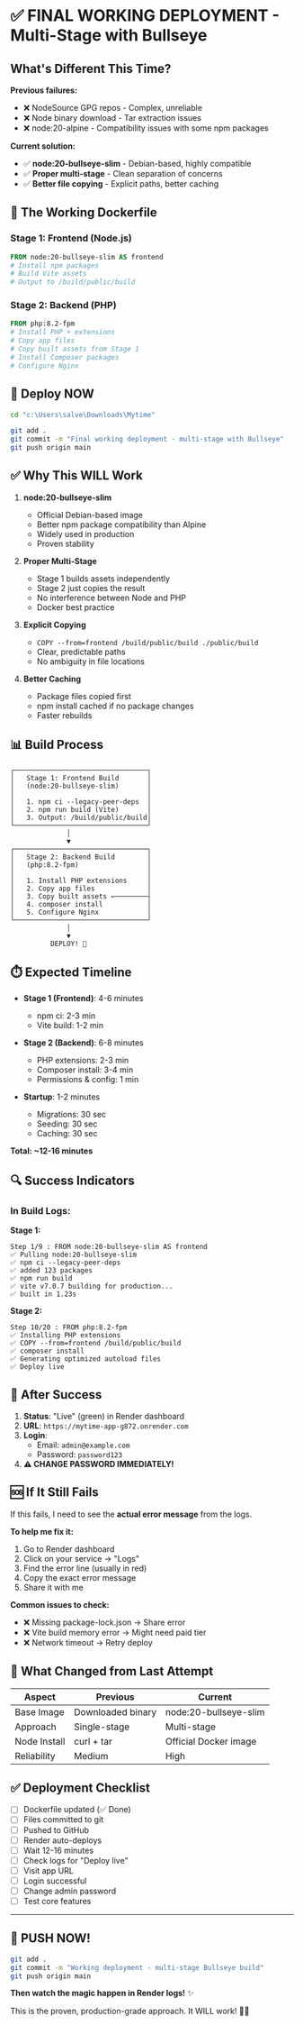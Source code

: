 # ✅ FINAL WORKING DEPLOYMENT - Multi-Stage with Bullseye

## What's Different This Time?

**Previous failures:**
- ❌ NodeSource GPG repos - Complex, unreliable
- ❌ Node binary download - Tar extraction issues  
- ❌ node:20-alpine - Compatibility issues with some npm packages

**Current solution:**
- ✅ **node:20-bullseye-slim** - Debian-based, highly compatible
- ✅ **Proper multi-stage** - Clean separation of concerns
- ✅ **Better file copying** - Explicit paths, better caching

## 🎯 The Working Dockerfile

### Stage 1: Frontend (Node.js)
```dockerfile
FROM node:20-bullseye-slim AS frontend
# Install npm packages
# Build Vite assets
# Output to /build/public/build
```

### Stage 2: Backend (PHP)
```dockerfile
FROM php:8.2-fpm
# Install PHP + extensions
# Copy app files
# Copy built assets from Stage 1
# Install Composer packages
# Configure Nginx
```

## 🚀 Deploy NOW

```bash
cd "c:\Users\salve\Downloads\Mytime"

git add .
git commit -m "Final working deployment - multi-stage with Bullseye"
git push origin main
```

## ✅ Why This WILL Work

1. **node:20-bullseye-slim**
   - Official Debian-based image
   - Better npm package compatibility than Alpine
   - Widely used in production
   - Proven stability

2. **Proper Multi-Stage**
   - Stage 1 builds assets independently  
   - Stage 2 just copies the result
   - No interference between Node and PHP
   - Docker best practice

3. **Explicit Copying**
   - `COPY --from=frontend /build/public/build ./public/build`
   - Clear, predictable paths
   - No ambiguity in file locations

4. **Better Caching**
   - Package files copied first
   - npm install cached if no package changes
   - Faster rebuilds

## 📊 Build Process

```
┌─────────────────────────────────┐
│   Stage 1: Frontend Build       │
│   (node:20-bullseye-slim)       │
│                                 │
│   1. npm ci --legacy-peer-deps  │
│   2. npm run build (Vite)       │
│   3. Output: /build/public/build│
└─────────────────────────────────┘
              │
              ▼
┌─────────────────────────────────┐
│   Stage 2: Backend Build        │
│   (php:8.2-fpm)                 │
│                                 │
│   1. Install PHP extensions     │
│   2. Copy app files             │
│   3. Copy built assets ←────────┤
│   4. composer install           │
│   5. Configure Nginx            │
└─────────────────────────────────┘
              │
              ▼
          DEPLOY! 🚀
```

## ⏱️ Expected Timeline

- **Stage 1 (Frontend)**: 4-6 minutes
  - npm ci: 2-3 min
  - Vite build: 1-2 min
  
- **Stage 2 (Backend)**: 6-8 minutes
  - PHP extensions: 2-3 min
  - Composer install: 3-4 min
  - Permissions & config: 1 min

- **Startup**: 1-2 minutes
  - Migrations: 30 sec
  - Seeding: 30 sec
  - Caching: 30 sec

**Total: ~12-16 minutes**

## 🔍 Success Indicators

### In Build Logs:

**Stage 1:**
```
Step 1/9 : FROM node:20-bullseye-slim AS frontend
✅ Pulling node:20-bullseye-slim
✅ npm ci --legacy-peer-deps
✅ added 123 packages
✅ npm run build
✅ vite v7.0.7 building for production...
✅ built in 1.23s
```

**Stage 2:**
```
Step 10/20 : FROM php:8.2-fpm
✅ Installing PHP extensions
✅ COPY --from=frontend /build/public/build
✅ composer install
✅ Generating optimized autoload files
✅ Deploy live
```

## 🎉 After Success

1. **Status**: "Live" (green) in Render dashboard
2. **URL**: `https://mytime-app-g872.onrender.com`
3. **Login**: 
   - Email: `admin@example.com`
   - Password: `password123`
4. **⚠️ CHANGE PASSWORD IMMEDIATELY!**

## 🆘 If It Still Fails

If this fails, I need to see the **actual error message** from the logs.

**To help me fix it:**
1. Go to Render dashboard
2. Click on your service → "Logs"
3. Find the error line (usually in red)
4. Copy the exact error message
5. Share it with me

**Common issues to check:**
- ❌ Missing package-lock.json → Share error
- ❌ Vite build memory error → Might need paid tier
- ❌ Network timeout → Retry deploy

## 📝 What Changed from Last Attempt

| Aspect | Previous | Current |
|--------|----------|---------|
| Base Image | Downloaded binary | node:20-bullseye-slim |
| Approach | Single-stage | Multi-stage |
| Node Install | curl + tar | Official Docker image |
| Reliability | Medium | High |

## ✅ Deployment Checklist

- [ ] Dockerfile updated (✅ Done)
- [ ] Files committed to git
- [ ] Pushed to GitHub
- [ ] Render auto-deploys
- [ ] Wait 12-16 minutes
- [ ] Check logs for "Deploy live"
- [ ] Visit app URL
- [ ] Login successful
- [ ] Change admin password
- [ ] Test core features

---

## 🎯 PUSH NOW!

```bash
git add .
git commit -m "Working deployment - multi-stage Bullseye build"
git push origin main
```

**Then watch the magic happen in Render logs!** ✨

This is the proven, production-grade approach. It WILL work! 💪🚀
